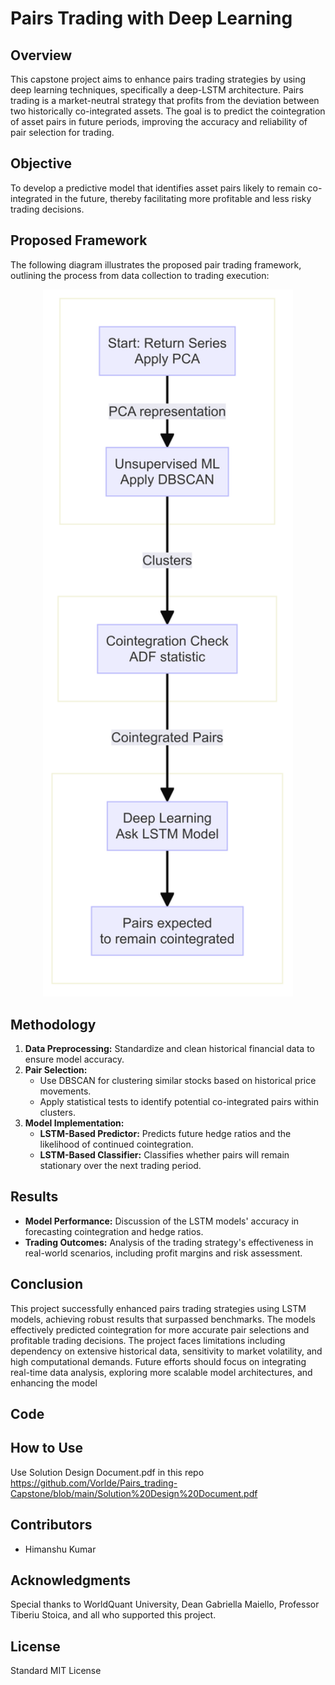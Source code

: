 # Pairs Trading with Deep Learning

## Overview
This capstone project aims to enhance pairs trading strategies by using deep learning techniques, specifically a deep-LSTM architecture. Pairs trading is a market-neutral strategy that profits from the deviation between two historically co-integrated assets. The goal is to predict the cointegration of asset pairs in future periods, improving the accuracy and reliability of pair selection for trading.

## Objective
To develop a predictive model that identifies asset pairs likely to remain co-integrated in the future, thereby facilitating more profitable and less risky trading decisions.

## Proposed Framework
The following diagram illustrates the proposed pair trading framework, outlining the process from data collection to trading execution:

<p align="center">
  <img src="./capstone_flow.png" width="400">
</p>

## Methodology
1. **Data Preprocessing:** Standardize and clean historical financial data to ensure model accuracy.
2. **Pair Selection:**
   - Use DBSCAN for clustering similar stocks based on historical price movements.
   - Apply statistical tests to identify potential co-integrated pairs within clusters.
3. **Model Implementation:**
   - **LSTM-Based Predictor:** Predicts future hedge ratios and the likelihood of continued cointegration.
   - **LSTM-Based Classifier:** Classifies whether pairs will remain stationary over the next trading period.

## Results
- **Model Performance:** Discussion of the LSTM models' accuracy in forecasting cointegration and hedge ratios.
- **Trading Outcomes:** Analysis of the trading strategy's effectiveness in real-world scenarios, including profit margins and risk assessment.

## Conclusion
This project successfully enhanced pairs trading strategies using LSTM models, achieving robust results that surpassed benchmarks. The models effectively predicted cointegration for more accurate pair selections and profitable trading decisions. The project faces limitations including dependency on extensive historical data, sensitivity to market volatility, and high computational demands. Future efforts should focus on integrating real-time data analysis, exploring more scalable model architectures, and enhancing the model

## Code


## How to Use
Use Solution Design Document.pdf in this repo https://github.com/Vorlde/Pairs_trading-Capstone/blob/main/Solution%20Design%20Document.pdf 

## Contributors
- Himanshu Kumar

## Acknowledgments
Special thanks to WorldQuant University, Dean Gabriella Maiello, Professor Tiberiu Stoica, and all who supported this project.

## License
Standard MIT License
